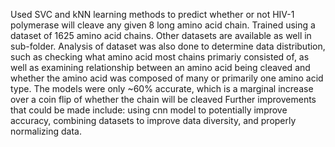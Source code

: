 Used SVC and kNN learning methods to predict whether or not HIV-1 polymerase will cleave any given 8 long amino acid chain.
Trained using a dataset of 1625 amino acid chains. Other datasets are available as well in sub-folder.
Analysis of dataset was also done to determine data distribution, such as checking what amino acid most chains primariy consisted of, as well as examining relationship between an amino acid being cleaved and whether the amino acid was composed of many or primarily one amino acid type.
The models were only ~60% accurate, which is a marginal increase over a coin flip of whether the chain will be cleaved
Further improvements that could be made include: using cnn model to potentially improve accuracy, combining datasets to improve data diversity, and properly normalizing data.
